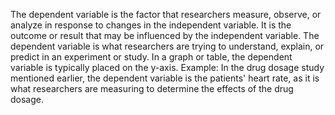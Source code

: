 The dependent variable is the factor that researchers measure, observe, or analyze in response to changes in the independent variable. It is the outcome or result that may be influenced by the independent variable.
The dependent variable is what researchers are trying to understand, explain, or predict in an experiment or study.
In a graph or table, the dependent variable is typically placed on the y-axis.
Example: In the drug dosage study mentioned earlier, the dependent variable is the patients' heart rate, as it is what researchers are measuring to determine the effects of the drug dosage.